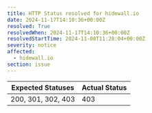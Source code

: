 ```yaml
---
title: HTTP Status resolved for hidewall.io
date: 2024-11-17T14:10:36+00:00Z
resolved: True
resolvedWhen: 2024-11-17T14:10:36+00:00Z
resolvedStartTime: 2024-11-08T11:28:04+00:00Z
severity: notice
affected:
  - hidewall.io
section: issue
---
```


| Expected Statuses | Actual Status  |
|-------------------|----------------|
| 200, 301, 302, 403 | 403 |
